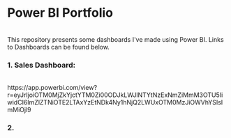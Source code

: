 # Power BI Portfolio
<br />
This repository presents some dashboards I've made using Power BI. Links to Dashboards can be found below.
<br />

### 1. Sales Dashboard:
<br />
https://app.powerbi.com/view?r=eyJrIjoiOTM0MjZkYjctYTM0Zi00ODJkLWJlNTYtNzExNmZiMmM3OTU5IiwidCI6ImZlZTNiOTE2LTAxYzEtNDk4Ny1hNjQ2LWUxOTM0MzJiOWVhYSIsImMiOjl9

<br />

### 2. 
